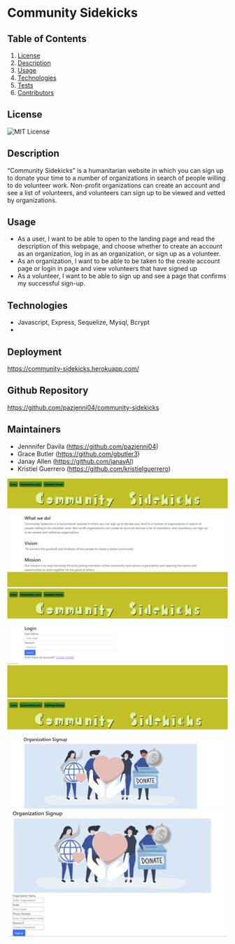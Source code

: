 # Community Sidekicks

## Table of Contents

1. [License](#license)
2. [Description](#description)
3. [Usage](#usage)
4. [Technologies](#technologies)
5. [Tests](#tests)
6. [Contributors](#contributors)

## License

![MIT License](https://img.shields.io/badge/License-MIT-brightgreen)

## Description

“Community Sidekicks” is a humanitarian website in which you can sign up to donate your time to a number of organizations in search of people willing to do volunteer work. Non-profit organizations can create an account and see a list of volunteers, and volunteers can sign up to be viewed and vetted by organizations.

## Usage

- As a user, I want to be able to open to the landing page and read the description of this webpage, and choose whether to create an account as an organization, log in as an organization, or sign up as a volunteer.
- As an organization, I want to be able to be taken to the create account page or login in page and view volunteers that have signed up
- As a volunteer, I want to be able to sign up and see a page that confirms my successful sign-up.


## Technologies
- Javascript, Express, Sequelize, Mysql, Bcrypt
- 
## Deployment

https://community-sidekicks.herokuapp.com/

## Github Repository

https://github.com/pazjenni04/community-sidekicks

## Maintainers

- Jennnifer Davila (https://github.com/pazjenni04)
- Grace Butler (https://github.com/gbutler3)
- Janay Allen (https://github.com/janayAl)
- Kristiel Guerrero (https://github.com/kristielguerrero)

![Volunteer](/public/images/landing-page.PNG)
![Volunteer](/public/images/org-login.PNG)
![Volunteer](/public/images/org-signup.PNG)
![Volunteer](/public/images/org-signup-2.PNG)
